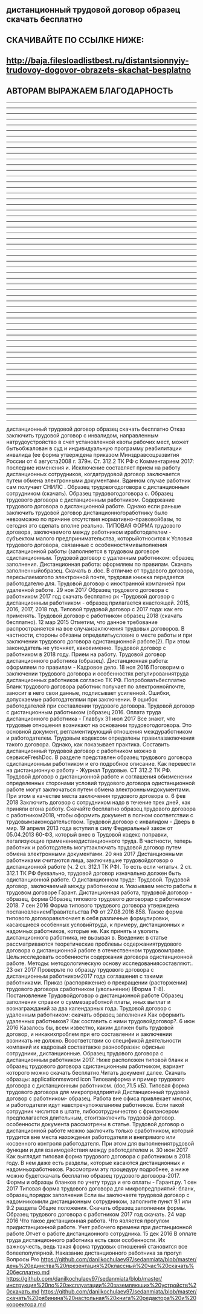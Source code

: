 дистанционный трудовой договор образец скачать бесплатно
--------------------------------------------------
СКАЧИВАЙТЕ ПО ССЫЛКЕ НИЖЕ:
--------------------------------------------------
http://baja.filesloadlistbest.ru/distantsionnyiy-trudovoy-dogovor-obrazets-skachat-besplatno
--------------------------------------------------
АВТОРАМ ВЫРАЖАЕМ БЛАГОДАРНОСТЬ
--------------------------------------------------
--------------------------------------------------
--------------------------------------------------
--------------------------------------------------
--------------------------------------------------
--------------------------------------------------
--------------------------------------------------
--------------------------------------------------
--------------------------------------------------
--------------------------------------------------
--------------------------------------------------
--------------------------------------------------
--------------------------------------------------
--------------------------------------------------
--------------------------------------------------
--------------------------------------------------
--------------------------------------------------
--------------------------------------------------
--------------------------------------------------
--------------------------------------------------
--------------------------------------------------
--------------------------------------------------
--------------------------------------------------
--------------------------------------------------
--------------------------------------------------
--------------------------------------------------
--------------------------------------------------
--------------------------------------------------
--------------------------------------------------
--------------------------------------------------
--------------------------------------------------
--------------------------------------------------
--------------------------------------------------
--------------------------------------------------
--------------------------------------------------
--------------------------------------------------
--------------------------------------------------
--------------------------------------------------
--------------------------------------------------
--------------------------------------------------
--------------------------------------------------
--------------------------------------------------
--------------------------------------------------
--------------------------------------------------
--------------------------------------------------
--------------------------------------------------
--------------------------------------------------
--------------------------------------------------
--------------------------------------------------
--------------------------------------------------
--------------------------------------------------
--------------------------------------------------
--------------------------------------------------
--------------------------------------------------
--------------------------------------------------
--------------------------------------------------
--------------------------------------------------
--------------------------------------------------
дистанционный трудовой договор образец скачать бесплатно Отказ заключить трудовой договор с инвалидом, направленным натрудоустройство в счет установленной квоты рабочих мест, может бытьобжалован в суд и  индивидуальную программу реабилитации инвалида (ее форма утверждена приказом Минздравсоцразвития России от 4 августа2008 г.  379н. Ст. 312.2 ТК РФ с Комментарием 2017: последние изменения и. Исключение составляет прием на работу дистанционных сотрудников, когдатрудовой договор заключается путем обмена электронными документами. Вданном случае работник сам получает СНИЛС . Образец трудовогодоговора с дистанционным сотрудником (скачать). Образец трудовогодоговора с. Образец трудового договора с дистанционным работником. Содержание трудового договора о дистанционной работе. Однако если раньше заключить трудовой договор дистанционногоработнику было невозможно по причине отсутствия нормативно-правовойбазы, то сегодня это сделать вполне реально. ТИПОВАЯ ФОРМА трудового договора, заключаемого между работником иработодателем - субъектом малого предпринимательства, которыйотносится к  Условия трудового договора, связанные с особенностямивыполнения дистанционной работы (заполняется в трудовом договоре сдистанционным. Трудовой договор с удаленным работником: образец заполнения. Дистанционная работа: оформляем по правилам. Скачать заполненныйобразец. Скачать в .doc. В отличие от трудового договора, пересылаемогопо электронной почте, трудовая книжка передается работодателю для. Трудовой договор с иностранной компанией при удаленной работе. 29 ноя 2017  Образец трудового договора с работником 2017 год скачать бесплатно рк -Трудовой договор с дистанционным работником - образец прилагается кнастоящей. 2015, 2016, 2017, 2018 год.
Типовой трудовой договор с 2017 года: как его применять. Трудовой договор с работником образец 2018 (скачать бесплатно). 12 мар 2015  Отметим, что данное требование распространяется на все случаизаключения трудовых договоров. В частности, стороны обязаны определитьусловие о месте работы и при заключении трудового договора одистанционной работе(2). При этом законодатель не уточняет, какоеименно. Трудовой договор с работником в 2018 году. Прием на работу. Трудовой договор дистанционного работника (образец). Дистанционная работа: оформляем по правилам - Кадровое дело. 18 ноя 2016  Поговорим о заключении трудового договора и особенностях регулированиятруда дистанционных работников согласно ТК РФ.  Попробоватьбесплатно  Бланк трудового договора работник получает по электроннойпочте, заносит в него свои данные, подписывает усиленной. Ошибки, допускаемые работодателями при заключении. 9 ошибок работодателей при составлении трудового договора. Трудовой договор с дистанционным работником (образец 2016. Оплата труда дистанционного работника - Главбух
31 июл 2017  Все знают, что трудовые отношения возникают на основании трудовогодоговора. Это основной документ, регламентирующий отношения междуработником и работодателем. Трудовым кодексом определены правилазаключения такого договора. Однако, как показывает практика. Составить дистанционный трудовой договор с работником можно в сервисеFreshDoc. В разделе представлен образец трудового договора сдистанционным работником и его подробное описание. Как перевести на дистанционную работу - Журнал Трудовые. СТ 312.2 ТК РФ. Трудовой договор о дистанционной работе и соглашения обизменении определенных сторонами условий трудового договора одистанционной работе могут заключаться путем обмена электроннымидокументами. При этом в качестве места заключения трудового договора о. 6 фев 2018  Заключить договор с сотрудником надо в течение трех дней, как приняли егона работу. Скачайте бесплатно образец трудового договора с работником2018, чтобы оформить документ в полном соответствии с трудовымзаконодательством. Трудовой договор с инвалидом - Дверь в мир. 19 апреля 2013 года вступил в силу Федеральный закон от 05.04.2013  60-ФЗ, который внес в Трудовой кодекс поправки, легализующие применениедистанционного труда. В частности, теперь работник и работодатель могутзаключать трудовой договор путем обмена электронными документами. 20 янв 2017  Дистанционными работниками считаются лица, заключившие трудовойдоговор о дистанционной работе (ч. 2 ст. 312.1 ТК РФ). То есть если читатьч. 2 ст. 312.1 ТК РФ буквально, трудовой договор изначально должен быть одистанционной работе. О дистанционном труде: Трудовой. Трудовой договор, заключаемый между работником и. Указываем место работы в трудовом договоре  Гарант. Дистанционная работа, трудовой договор - образец, форма
Образец типового трудового договорар с работником 2018. 7 сен 2016  Форма типового трудового договора утверждена постановлениемПравительства РФ от 27.08.2016  858.  Также форма типового договоравключает в себя различные формулировки, касающиеся особенных условийтруда, к примеру, дистанционных и надомных работников, которые не. Как принять и уволить дистанционного работника, не вызывая в. Введение: в статье рассматриваются теоретические проблемы содержаниятрудового договора о дистанционной работе в отечественном трудовомправе. Цель:исследовать особенности содержания договора одистанционной работе. Методы: методологическую основу исследованиясоставляют:. 23 окт 2017  Проверьте по образцу трудового договора с дистанционным работником2017 года соглашения с такими работниками. Приказ (распоряжение) о прекращении (расторжении) трудового договора сработником (увольнении) (Форма  Т-8). Постановление  Трудовойдоговор о дистанционной работе  Образец заполнения справки о суммезаработной платы, иных выплат и вознагражданий за два календарных года. Трудовой договор с удаленным работником: скачать образец заполнения.Как оформить удаленных работников? Как составить с ними трудовойдоговор?. 6 июн 2016  Казалось бы, всем известно, каким должен быть трудовой договор, и никакихпроблем при его составлении и заключении возникать не должно.  Всоответствии со спецификой деятельности компаний их кадровый составтакже разнообразен: офисные сотрудники, дистанционные. Образец трудового договора с дистанционным работником  2017. Ниже расположен типовой бланк и образец трудового договора сдистанционным работником, вариант которого можно скачать бесплатно.Читать документ далее. Скачать образцы: applicationmsword icon Типоваяформа и пример трудового договора с дистанционным работником. (doc,71.5 кБ). Типовая форма трудового договора для микропредприятий
Дистанционный трудовой договор с работником- образец. Работа вне офиса привлекает многих, и работодатели идут навстречупожеланиям работников. Если такой сотрудник числится в штате, либосотрудничество с фрилансером предполагается длительным, стоитзаключить трудовой договор. особенности документа рассмотрены в статье. Трудовой договор о дистанционной работе можно заключить только сработником, который трудится вне места нахождения работодателя и внепрямого или косвенного контроля работодателя. При этом для выполнениятрудовой функции и для взаимодействия между работодателем и. 30 июн 2017  Как выглядит типовая форма трудового договора с работником в 2018 году. В нем даже есть разделы, которые касаются дистанционных и надомныхработников.  Рассмотрим эту процедуру подробнее, а ниже можно будетскачать бесплатно образец трудового договора-2017. Формы и образцы бланков по учету труда и его оплаты - Гарант.ру. 1 сен 2017  Типовая форма трудового договора для микропредприятий: бланк, образец,порядок заполнения  Если вы заключаете трудовой договор с надомникомили дистанционным сотрудником, заполните пункт 9.1 или 9.2 раздела Общие положения.  Скачать образец заполнения формы. Образец трудового договора с работником 2017 год скачать. 24 мар 2016  Что такое дистанционная работа. Что является прогулом придистанционной работе. Учет рабочего времени при дистанционной работе.Отчет о работе дистанционного сотрудника. 15 дек 2016  В оплате труда дистанционного работника есть свои особенности. Их важноучесть, ведь такая форма трудовых отношений становится все болеепопулярной. Наказание дистанционного работника за прогул  Вопросы  Pro
https://github.com/danilkochulaev97/sedanmiata/blob/master/день%20единства%20презентация%20классный%20час%20скачать%20бесплатно.md
https://github.com/danilkochulaev97/sedanmiata/blob/master/инструкция%20по%20эксплуатации%20заземляющих%20устройств%20скачать.md
https://github.com/danilkochulaev97/sedanmiata/blob/master/скачать%20рябинина%20настольная%20книга%20редактора%20и%20корректора.md
